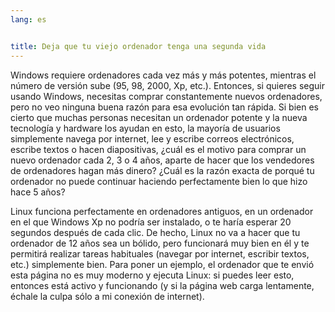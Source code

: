 ```yaml
---
lang: es


title: Deja que tu viejo ordenador tenga una segunda vida
---
```


Windows requiere ordenadores cada vez más y más potentes, mientras el número de versión sube (95, 98, 2000, Xp, etc.). Entonces, si quieres seguir usando Windows, necesitas comprar constantemente nuevos ordenadores, pero no veo ninguna buena razón para esa evolución tan rápida. Si bien es cierto que muchas personas necesitan un ordenador potente y la nueva tecnología y hardware los ayudan en esto, la mayoría de usuarios simplemente navega por internet, lee y escribe correos electrónicos, escribe textos o hacen diapositivas, ¿cuál es el motivo para comprar un nuevo ordenador cada 2, 3 o 4 años, aparte de hacer que los vendedores de ordenadores hagan más dinero? ¿Cuál es la razón exacta de porqué tu ordenador no puede continuar haciendo  perfectamente bien lo que hizo hace 5 años?

Linux funciona perfectamente en ordenadores antiguos, en un ordenador en el que Windows Xp no podría ser instalado, o te haría esperar 20 segundos después de cada clic. De hecho, Linux no va a hacer que tu ordenador de 12 años sea un bólido, pero funcionará muy bien en él y te permitirá realizar tareas habituales (navegar por internet, escribir textos, etc.) simplemente bien. Para poner un ejemplo, el ordenador que te envió esta página no es muy moderno y ejecuta Linux: si puedes leer esto, entonces está activo y funcionando (y si la página web carga lentamente, échale la culpa sólo a mi conexión de internet).






